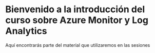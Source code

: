 # Bienvenido a la introducción del curso sobre Azure Monitor y Log Analytics

Aquí encontrarás parte del material que utilizaremos en las sesiones
 
